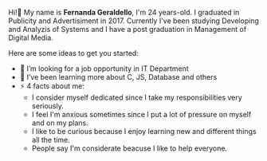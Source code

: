 Hi!👋 My name is **Fernanda Geraldello**, I'm 24 years-old. I graduated in Publicity and Advertisiment in 2017. Currently I've been studying Developing and Analyzis of Systems and I have a post graduation in Management of Digital Media. 

Here are some ideas to get you started:

- 🔭 I’m looking for a job opportunity in IT Department
- 🌱 I’ve been learning more about C, JS, Database and others
- ⚡ 4 facts about me: 
    - I consider myself dedicated since I take my responsibilities very seriously.
    - I feel I'm anxious sometimes  since I put a lot of pressure on myself and on my plans.
    - I like to be curious because I enjoy learning new and different things all the time.
    - People say I'm considerate beacuse I like to help everyone. 

